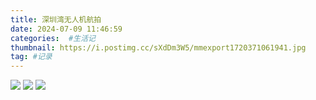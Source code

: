 ```yaml
---
title: 深圳湾无人机航拍
date: 2024-07-09 11:46:59
categories:  #生活记
thumbnail: https://i.postimg.cc/sXdDm3W5/mmexport1720371061941.jpg
tag: #记录
---
```

![](蛾.jpg)
![](圆环.jpg)
![](大桥.jpg)